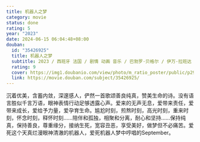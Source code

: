 ```yaml
---
title: 机器人之梦
category: movie
status: done
rating: 5
year: "2023"
date: 2024-06-15 06:04:48+08:00
douban:
  id: "35426925"
  title: 机器人之梦
  subtitle: 2023 / 西班牙 法国 / 剧情 动画 音乐 / 巴勃罗·贝格尔 / 伊万·拉班达 阿尔伯特·特里佛·塞加拉
  rating: 9
  cover: https://img1.doubanio.com/view/photo/m_ratio_poster/public/p2909289839.jpg
  link: https://movie.douban.com/subject/35426925/
---
```


沉着优美，含蓄内敛，深邃感人，俨然一首歌颂善良纯真，赞美生命的诗。没有语言胜似千言万语，眼神表情行动足够透露心声。爱来的无声无息，爱带来责任，爱带来成长，爱给予力量，爱孕育生命。尴尬时刻，煎熬时刻，高光时刻，重来时刻，怀念时刻，释怀时刻……陪伴和孤独，相聚和分离，耐心和坚持……保持纯真，保持善良，尊重缘分，接纳生死，宽容丑恶，享受美好，做梦但不必痛苦。爱死这个天真烂漫眼神清澈的机器人，爱死机器人梦中哼唱的September。
